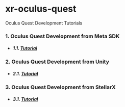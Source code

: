 # xr-oculus-quest
Oculus Quest Development Tutorials

### 1. Oculus Quest Development from Meta SDK
- ##### 1.1. [Tutorial](https://gist.github.com/iec-gpes/)
  
### 2. Oculus Quest Development from Unity
-  ##### 2.1. [Tutorial](https://gist.github.com/iec-gpes/)

### 3. Oculus Quest Development from StellarX
-  ##### 3.1. [Tutorial](https://gist.github.com/iec-gpes/)
 
  

